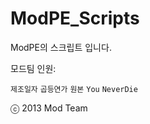 ModPE_Scripts
=============

ModPE의 스크립트 입니다.


모드팀 인원:

`제조일자` `곱등연가` `원본` `You` `NeverDie`

ⓒ 2013 Mod Team
